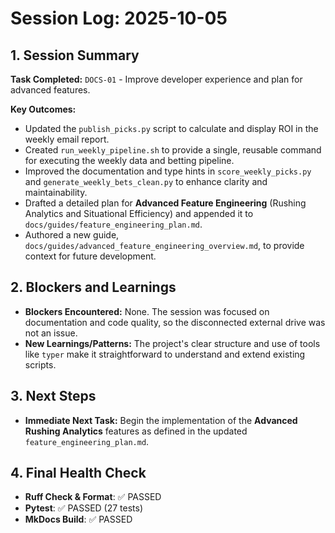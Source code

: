 # Session Log: 2025-10-05

## 1. Session Summary

**Task Completed:** `DOCS-01` - Improve developer experience and plan for advanced features.

**Key Outcomes:**

- Updated the `publish_picks.py` script to calculate and display ROI in the weekly email report.
- Created `run_weekly_pipeline.sh` to provide a single, reusable command for executing the weekly data and betting pipeline.
- Improved the documentation and type hints in `score_weekly_picks.py` and `generate_weekly_bets_clean.py` to enhance clarity and maintainability.
- Drafted a detailed plan for **Advanced Feature Engineering** (Rushing Analytics and Situational Efficiency) and appended it to `docs/guides/feature_engineering_plan.md`.
- Authored a new guide, `docs/guides/advanced_feature_engineering_overview.md`, to provide context for future development.

## 2. Blockers and Learnings

- **Blockers Encountered:** None. The session was focused on documentation and code quality, so the disconnected external drive was not an issue.
- **New Learnings/Patterns:** The project's clear structure and use of tools like `typer` make it straightforward to understand and extend existing scripts.

## 3. Next Steps

- **Immediate Next Task:** Begin the implementation of the **Advanced Rushing Analytics** features as defined in the updated `feature_engineering_plan.md`.

## 4. Final Health Check

- **Ruff Check & Format**: ✅ PASSED
- **Pytest**: ✅ PASSED (27 tests)
- **MkDocs Build**: ✅ PASSED
